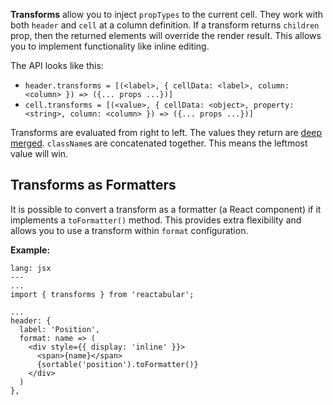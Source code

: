 **Transforms** allow you to inject `propTypes` to the current cell. They work with both `header` and `cell` at a column definition. If a transform returns `children` prop, then the returned elements will override the render result. This allows you to implement functionality like inline editing.

The API looks like this:

* `header.transforms = [(<label>, { cellData: <label>, column: <column> }) => ({... props ...})]`
* `cell.transforms = [(<value>, { cellData: <object>, property: <string>, column: <column> }) => ({... props ...})]`

Transforms are evaluated from right to left. The values they return are [deep merged](https://lodash.com/docs#merge). `className`s are concatenated together. This means the leftmost value will win.

## Transforms as Formatters

It is possible to convert a transform as a formatter (a React component) if it implements a `toFormatter()` method. This provides extra flexibility and allows you to use a transform within `format` configuration.

**Example:**

```code
lang: jsx
---
...
import { transforms } from 'reactabular';

...
header: {
  label: 'Position',
  format: name => (
    <div style={{ display: 'inline' }}>
      <span>{name}</span>
      {sortable('position').toFormatter()}
    </div>
  )
},
```
